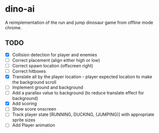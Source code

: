 # dino-ai

A reimplementation of the run and jump dinosaur game from offline mode chrome.

## TODO

- [x] Collision detection for player and enemies
- [ ] Correct placement (align either high or low)
- [ ] Correct spawn location (offscreen right)
- [ ] Correct hitboxes
- [x] Translate all by the player location - player expected location to make the background scroll
- [ ] Implement ground and background
- [ ] Add a parallax value to background (to reduce translate effect for background)
- [x] Add scoring
- [ ] Show score onscreen
- [ ] Track player state [RUNNING, DUCKING, (JUMPING)] with appropriate sprite sizes
- [ ] Add Player animation